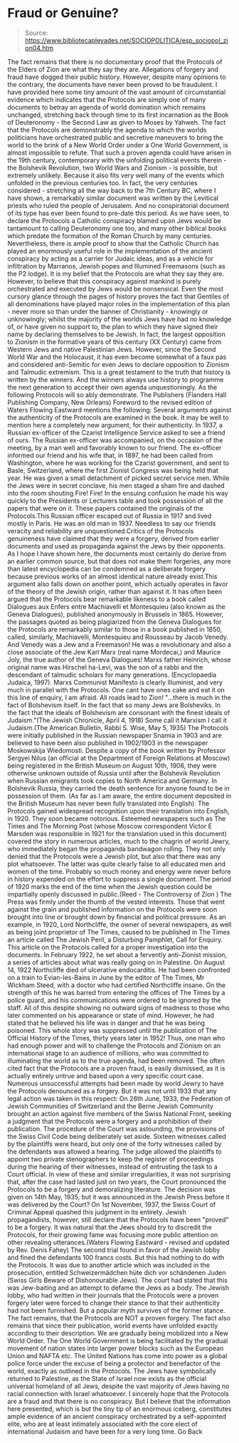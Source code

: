 # Fraud or Genuine?

> Source: https://www.bibliotecapleyades.net/SOCIOPOLITICA/esp_sociopol_zion04.htm

The fact remains that there is no documentary proof that the Protocols of the Elders of Zion are what they say they are. Allegations of forgery and fraud have dogged their public history. However, despite many opinions to the contrary, the documents have never been proved to be fraudulent. I have provided here some tiny amount of the vast amount of circumstantial evidence which indicates that the Protocols are simply one of many documents to betray an agenda of world domination which remains unchanged, stretching back through time to its first incarnation as the Book of Deuteronomy - the Second Law as given to Moses by Yahweh. The fact that the Protocols are demonstrably the agenda to which the worlds politicians have orchestrated public and secretive maneuvers to bring the world to the brink of a New World Order under a One World Government, is almost impossible to refute. That such a proven agenda could have arisen in the 19th century, contemporary with the unfolding political events therein - the Bolshevik Revolution, two World Wars and Zionism - is possible, but extremely unlikely. Because it also fits very well many of the events which unfolded in the previous centuries too. In fact, the very centuries considered - stretching all the way back to the 7th Century BC, where I have shown, a remarkably similar document was written by the Levitical priests who ruled the people of Jerusalem. And no conspiratorial document of its type has ever been found to pre-date this period. As we have seen, to declare the Protocols a Catholic conspiracy blamed upon Jews would be tantamount to calling Deuteronomy one too, and many other biblical books which predate the formation of the Roman Church by many centuries. Nevertheless, there is ample proof to show that the Catholic Church has played an enormously useful role in the implementation of the ancient conspiracy by acting as a carrier for Judaic ideas, and as a vehicle for infiltration by Marranos, Jewish popes and Illumined Freemasons (such as the P2 lodge). It is my belief that the Protocols are what they say they are. However, to believe that this conspiracy against mankind is purely orchestrated and executed by Jews would be nonsensical. Even the most cursory glance through the pages of history proves the fact that Gentiles of all denominations have played major roles in the implementation of this plan - never more so than under the banner of Christianity - knowingly or unknowingly; whilst the majority of the worlds Jews have had no knowledge of, or have given no support to, the plan to which they have signed their name by declaring themselves to be Jewish. In fact, the largest opposition to Zionism in the formative years of this century (XX Century) came from Western Jews and native Palestinian Jews. However, since the Second World War and the Holocaust, it has even become somewhat of a faux pas and considered anti-Semitic for even Jews to declare opposition to Zionism and Talmudic extremism. This is a great testament to the truth that history is written by the winners. And the winners always use history to programme the next generation to accept their own agenda unquestioningly. As the following Protocols will so ably demonstrate. The Publishers (Flanders Hall Publishing Company, New Orleans) Foreword to the revised edition of Waters Flowing Eastward mentions the following:
Several arguments against the authenticity of the Protocols are examined in the book. It may be well to mention here a completely new argument, for their authenticity. In 1937, a Russian ex-officer of the Czarist Intelligence Service asked to see a friend of ours. The Russian ex-officer was accompanied, on the occasion of the meeting, by a man well and favorably known to our friend. The ex-officer informed our friend and his wife that, in 1897, he had been called from Washington, where he was working for the Czarist government, and sent to Basle, Switzerland, where the first Zionist Congress was being held that year. He was given a small detachment of picked secret service men. While the Jews were in secret conclave, his men staged a sham fire and dashed into the room shouting Fire! Fire! In the ensuing confusion he made his way quickly to the Presidents or Lecturers table and took possession of all the papers that were on it. These papers contained the originals of the Protocols.This Russian officer escaped out of Russia in 1917 and lived mostly in Paris. He was an old man in 1937. Needless to say our friends veracity and reliability are unquestioned.Critics of the Protocols genuineness have claimed that they were a forgery, derived from earlier documents and used as propaganda against the Jews by their opponents. As I hope I have shown here, the documents most certainly do derive from an earlier common source, but that does not make them forgeries, any more than latest encyclopedia can be condemned as a deliberate forgery because previous works of an almost identical nature already exist.This argument also falls down on another point, which actually operates in favor of the theory of the Jewish origin, rather than against it. It has often been argued that the Protocols bear remarkable likeness to a book called Dialogues aux Enfers entre Machiavelli et Montesquieu (also known as the Geneva Dialogues), published anonymously in Brussels in 1865. However, the passages quoted as being plagiarized from the Geneva Dialogues for the Protocols are remarkably similar to those in a book published in 1850, called, similarly, Machiavelli, Montesquieu and Rousseau by Jacob Venedy. And Venedy was a Jew and a Freemason! He was a revolutionary and also a close associate of the Jew Karl Marx (real name Mordecai,) and Maurice Joly, the true author of the Geneva Dialogues! Marxs father Heinrich, whose original name was Hirschel ha-Levi, was the son of a rabbi and the descendant of talmudic scholars for many generations. (Encyclopaedia Judaica, 1997). Marxs Communist Manifesto is clearly Illuminist, and very much in parallel with the Protocols.
One cant have ones cake and eat it on this line of enquiry, I am afraid. All roads lead to Zion!
"...there is much in the fact of Bolshevism itself. In the fact that so many Jews are Bolsheviks. In the fact that the ideals of Bolshevism are consonant with the finest ideals of Judaism."(The Jewish Chronicle, April 4, 1918) Some call it Marxism I call it Judaism.(The American Bulletin, Rabbi S. Wise, May 5, 1935)
The Protocols were initially published in the Russian newspaper Snamia in 1903 and are believed to have been also published in 1902/1903 in the newspaper Moskowskija Wiedomosti. Despite a copy of the book written by Professor Sergyei Nilus (an official at the Department of Foreign Relations at Moscow) being registered in the British Museum on August 10th, 1906, they were otherwise unknown outside of Russia until after the Bolshevik Revolution when Russian emigrants took copies to North America and Germany. In Bolshevik Russia, they carried the death sentence for anyone found to be in possession of them. (As far as I am aware, the entire document deposited in the British Museum has never been fully translated into English). The Protocols gained widespread recognition upon their translation into English, in 1920. They soon became notorious. Esteemed newspapers such as The Times and The Morning Post (whose Moscow correspondent Victor E Marsden was responsible in 1921 for the translation used in this document) covered the story in numerous articles, much to the chagrin of world Jewry, who immediately began the propaganda bandwagon rolling. They not only denied that the Protocols were a Jewish plot, but also that there was any plot whatsoever. The latter was quite clearly false to all educated men and women of the time.
Probably so much money and energy were never before in history expended on the effort to suppress a single document. The period of 1920 marks the end of the time when the Jewish question could be impartially openly discussed in public.(Reed - The Controversy of Zion )
The Press was firmly under the thumb of the vested interests. Those that went against the grain and published information on the Protocols were soon brought into line or brought down by financial and political pressure. As an example, in 1920, Lord Northcliffe, the owner of several newspapers, as well as being joint proprietor of The Times, caused to be published in The Times an article called The Jewish Peril, a Disturbing Pamphlet, Call for Enquiry. This article on the Protocols called for a proper investigation into the documents. In February 1922, he set about a fervently anti-Zionist mission, a series of articles about what was really going on in Palestine. On August 14, 1922 Northcliffe died of ulcerative endocarditis. He had been confronted on a train to Evian-les-Bains in June by the editor of The Times, Mr Wickham Steed, with a doctor who had certified Northcliffe insane. On the strength of this he was barred from entering the offices of The Times by a police guard, and his communications were ordered to be ignored by the staff. All of this despite showing no outward signs of madness to those who later commented on his appearance or state of mind. However, he had stated that he believed his life was in danger and that he was being poisoned. This whole story was suppressed until the publication of The Official History of the Times, thirty years later in 1952! Thus, one man who had enough power and will to challenge the Protocols and Zionism on an international stage to an audience of millions, who was committed to illuminating the world as to the true agenda, had been removed. The often cited fact that the Protocols are a proven fraud, is easily dismissed, as it is actually entirely untrue and based upon a very specific court case. Numerous unsuccessful attempts had been made by world Jewry to have the Protocols denounced as a forgery. But it was not until 1933 that any legal action was taken in this respect: On 26th June, 1933, the Federation of Jewish Communities of Switzerland and the Berne Jewish Community brought an action against five members of the Swiss National Front, seeking a judgment that the Protocols were a forgery and a prohibition of their publication. The procedure of the Court was astounding, the provisions of the Swiss Civil Code being deliberately set aside. Sixteen witnesses called by the plaintiffs were heard, but only one of the forty witnesses called by the defendants was allowed a hearing. The judge allowed the plaintiffs to appoint two private stenographers to keep the register of proceedings during the hearing of their witnesses, instead of entrusting the task to a Court official. In view of these and similar irregularities, it was not surprising that, after the case had lasted just on two years, the Court pronounced the Protocols to be a forgery and demoralizing literature. The decision was given on 14th May, 1935, but it was announced in the Jewish Press before it was delivered by the Court? On 1st November, 1937, the Swiss Court of Criminal Appeal quashed this judgment in its entirety. Jewish propagandists, however, still declare that the Protocols have been "proved" to be a forgery.
It was natural that the Jews should try to discredit the Protocols, for their growing fame was focusing more public attention on other revealing utterances.(Waters Flowing Eastward - revised and updated by Rev. Denis Fahey)
The second trial found in favor of the Jewish lobby and fined the defendants 100 francs costs. But this had nothing to do with the Protocols. It was due to another article which was included in the prosecution, entitled Schweizermädchen hüte dich vor schändenen Juden (Swiss Girls Beware of Dishonourable Jews). The court had stated that this was Jew-baiting and an attempt to defame the Jews as a body. The Jewish lobby, who had written in their journals that the Protocols were a proven forgery later were forced to change their stance to that their authenticity had not been furnished. But a popular myth survives of the former stance. The fact remains, that the Protocols are NOT a proven forgery. The fact also remains that since their publication, world events have unfolded exactly according to their description. We are gradually being mobilized into a New World Order. The One World Government is being facilitated by the gradual movement of nation states into larger power blocks such as the European Union and NAFTA etc. The United Nations has come into power as a global police force under the excuse of being a protector and benefactor of the world, exactly as outlined in the Protocols. The Jews have symbolically returned to Palestine, as the State of Israel now exists as the official universal homeland of all Jews, despite the vast majority of Jews having no racial connection with Israel whatsoever. I sincerely hope that the Protocols are a fraud and that there is no conspiracy. But I believe that the information here presented, which is but the tiny tip of an enormous iceberg, constitutes ample evidence of an ancient conspiracy orchestrated by a self-appointed elite, who are at least intimately associated with the core elect of international Judaism and have been for a very long time. Go Back
